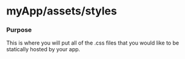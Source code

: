 # myApp/assets/styles
### Purpose
This is where you will put all of the .css files that you would like to be statically hosted by your app. 

<docmeta name="uniqueID" value="stylesmd285346">
<docmeta name="displayName" value="styles">

